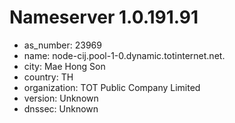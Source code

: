 # Nameserver 1.0.191.91

* as_number: 23969
* name: node-cij.pool-1-0.dynamic.totinternet.net.
* city: Mae Hong Son
* country: TH
* organization: TOT Public Company Limited
* version: Unknown
* dnssec: Unknown
